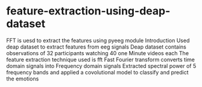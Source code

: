 # feature-extraction-using-deap-dataset
FFT is uesd to extract the features using pyeeg module
Introduction
Used deap dataset to extract features from eeg signals
Deap dataset contains observations of 32 participants watching 40 one 
Minute videos each
The feature extraction technique used is fft
Fast Fourier transform converts time domain signals into
Frequency domain signals
Extracted spectral power of 5 frequency bands and applied 
a covolutional model to classify and predict the emotions
